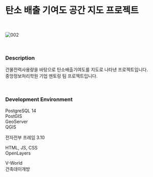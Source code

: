 # 탄소 배출 기여도 공간 지도 프로젝트

<br>

![002](https://github.com/mojitusa/carbonmaphb/assets/157563648/744eadf4-0bc3-4eaf-95c3-4efe26c60d14)

<br>

### Description

건물전력사용량을 바탕으로 탄소배출기여도를 지도로 나타낸 프로젝트입니다.  
중앙정보처리학원 기업 멘토링 팀 프로젝트입니다.

<br>

### Development Environment

PostgreSQL 14  
PostGIS  
GeoServer  
QGIS  
  
전자전부 프레임 3.10  
  
HTML, JS, CSS  
OpenLayers  
  
V-World  
건축데이개방  
